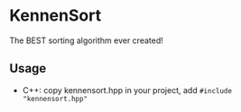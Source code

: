 # KennenSort
The BEST sorting algorithm ever created!

## Usage
* C++: copy kennensort.hpp in your project, add `#include "kennensort.hpp"`